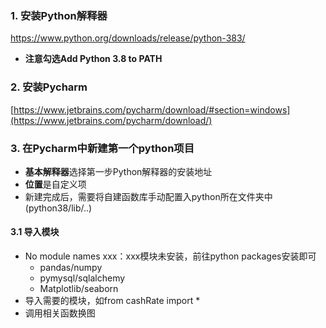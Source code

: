 ### 1. 安装Python解释器
https://www.python.org/downloads/release/python-383/

* **注意勾选Add Python 3.8 to PATH**

### 2. 安装Pycharm

[https://www.jetbrains.com/pycharm/download/#section=windows](https://www.jetbrains.com/pycharm/download/)

### 3. 在Pycharm中新建第一个python项目

* **基本解释器**选择第一步Python解释器的安装地址
* **位置**是自定义项
* 新建完成后，需要将自建函数库手动配置入python所在文件夹中(python38/lib/..)

#### 3.1 导入模块

* No module names xxx：xxx模块未安装，前往python packages安装即可
  * pandas/numpy
  * pymysql/sqlalchemy
  * Matplotlib/seaborn
* 导入需要的模块，如from cashRate import *
* 调用相关函数换图
